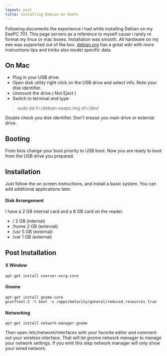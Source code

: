 ```yaml
---
layout: post
title: Installing Debian on EeePc
---
```


Following documents the experience i had while installing Debian on my EeePC
701. This page servers as a reference to myself cause i rarely re format
my linux or mac boxes. Installation was smooth. All hardware  on my
eee was supported  out of the box. 
[debian.org](http://wiki.debian.org/DebianEeePC/) 
has a great wiki with more instructions tips and tricks 
also model specific data. 

## On Mac
 - Plug in your USB drive.
 - Open disk utility right click on the USB drive and select info.
   Note your disk identifier.
 - Unmount the drive.( Not Eject )
 - Switch to terminal and type

>    sudo dd if=<full path to>/debian-eeepc.img of=/dev/<diskIdentifier>
   
Double check you disk identifier. Don't erease you main drive or
external drive.

## Booting

From bios change your boot priority to USB boot. Now you are ready to
boot from the USB drive you prepared.

## Installation

Just follow the on screen instructions, and install a basic
system. You can add additional applications later.

#### Disk Arrangement
I have a 2 GB internal card and a 8 GB card on the reader.

 - / 2 GB (internal)
 - /home 2 GB (external)
 - /usr  5 GB (external)
 - /var  1 GB (external)

## Post Installation

#### X Window

    apt-get install xserver-xorg-core

#### Gnome

    apt-get install gnome-core
    gconftool-2 -t bool -s /apps/metacity/general/reduced_resources true


#### Networking

    apt-get install network-manager-gnome

Then open /etc/network/interfaces with your favorite editor and comment
out your wireless interface. That will let gnome network manager to
manage your network settings. If you emit this step network manager will
only show your wired network.
